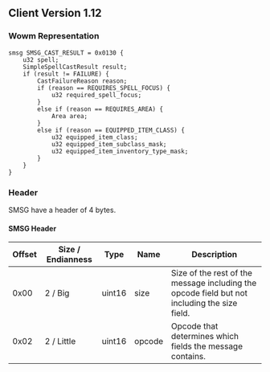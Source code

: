 ## Client Version 1.12

### Wowm Representation
```rust,ignore
smsg SMSG_CAST_RESULT = 0x0130 {
    u32 spell;    
    SimpleSpellCastResult result;    
    if (result != FAILURE) {        
        CastFailureReason reason;        
        if (reason == REQUIRES_SPELL_FOCUS) {            
            u32 required_spell_focus;            
        }        
        else if (reason == REQUIRES_AREA) {            
            Area area;            
        }        
        else if (reason == EQUIPPED_ITEM_CLASS) {            
            u32 equipped_item_class;            
            u32 equipped_item_subclass_mask;            
            u32 equipped_item_inventory_type_mask;            
        }        
    }    
}

```
### Header
SMSG have a header of 4 bytes.

#### SMSG Header
| Offset | Size / Endianness | Type   | Name   | Description |
| ------ | ----------------- | ------ | ------ | ----------- |
| 0x00   | 2 / Big           | uint16 | size   | Size of the rest of the message including the opcode field but not including the size field.|
| 0x02   | 2 / Little        | uint16 | opcode | Opcode that determines which fields the message contains.|
